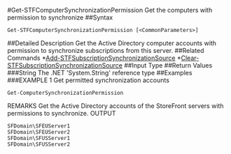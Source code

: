 #Get-STFComputerSynchronizationPermission
Get the computers with permission to synchronize
##Syntax
```Get-STFComputerSynchronizationPermission [<CommonParameters>]
```
##Detailed Description
Get the Active Directory computer accounts with permission to synchronize subscriptions from this server.
##Related Commands
*[Add-STFSubscriptionSynchronizationSource](Add-STFSubscriptionSynchronizationSource)
*[Clear-STFSubscriptionSynchronizationSource](Clear-STFSubscriptionSynchronizationSource)
##Input Type
##Return Values
###String
The .NET 'System.String' reference type
##Examples
###EXAMPLE 1 Get permitted synchronization accounts
```Get-ComputerSynchronizationPermission
```
REMARKS
Get the Active Directory accounts of the StoreFront servers with permissions to synchronize.
OUTPUT
```SFDomain\SFEUServer1
SFDomain\SFEUServer2
SFDomain\SFUSServer1
SFDomain\SFUSServer2
```
